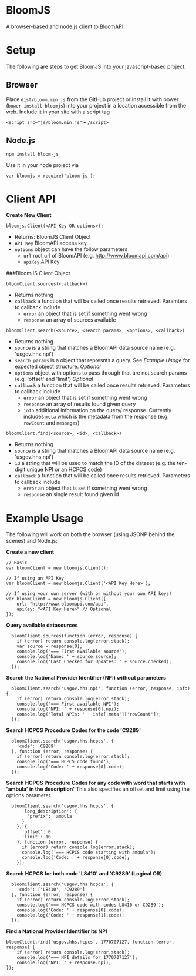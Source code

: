 BloomJS
=======

A browser-based and node.js client to [BloomAPI](http://www.bloomapi.com).

# Setup

The following are steps to get BloomJS into your javascript-based project.

## Browser
Place `dist/bloom.min.js` from the GitHub project or install it with bower (`bower install bloomjs`) into your project in a location accessible from the web. Include it in your site with a script tag

    <script src="js/bloom.min.js"></script>

## Node.js

    npm install bloom-js

Use it in your node project via

    var bloomjs = require('bloom-js');
    
# Client API

**Create New Client**

`bloomjs.Client(<API Key OR options>);`

* Returns: BloomJS Client Object
* `API Key` BloomAPI access key
* `options` object can have the follow parameters
  * `url` root url of BloomAPI (e.g. http://www.bloomapi.com/api)
  * `apiKey` API Key

###BloomJS Client Object

`bloomClient.sources(<callback>)`
* Returns nothing
* `callback` a function that will be called once results retrieved. Paramters to callback include
  * `error` an object that is set if something went wrong
  * `response` an array of sources available

`bloomClient.search(<source>, <search params>, <options>, <callback>)`

* Returns nothing
* `source` is a string that matches a BloomAPI data source name (e.g. 'usgov.hhs.npi')
* `search params` is a object that represnts a query. See *Example Usage* for expected object structure. *Optional*
* `options` object with options to pass through that are not search params (e.g. 'offset' and 'limit') *Optional*
* `callback` a function that will be called once results retrieved. Parameters to callback include
  *  `error` an object that is set if something went wrong
  *  `response` an array of results found given query
  *  `info` additional information on the query/ response. Currently includes `meta` which is the metadata from the response (e.g. `rowCount` and `messages`)

`bloomClient.find(<source>, <id>, <callback>)`
* Returns nothing
* `source` is a string that matches a BloomAPI data source name (e.g. 'usgov.hhs.npi')
* `id` a string that will be used to match the ID of the dataset (e.g. the ten-digit unique NPI or an HCPCS code)
* `callback` a function that will be called once results retrieved. Parameters to callback include
  *  `error` an object that is set if something went wrong
  *  `response` an single result found given id

# Example Usage

The following will work on both the browser (using JSONP behind the scenes) and Node.js:

**Create a new client**

    // Basic
    var bloomClient = new bloomjs.Client();
    
    // If using an API Key
    var bloomClient = new bloomjs.Client('<API Key Here>');
    
    // If using your own server (with or without your own API keys)
    var bloomClient = new bloomjs.Client({
        url: "http://www.bloomapi.com/api",
        apiKey: "<API Key Here>" // Optional
    });

**Query available datasources**

      bloomClient.sources(function (error, response) {
        if (error) return console.log(error.stack);
        var source = response[0];
        console.log('=== First available source');
        console.log('Name: ' + source.source);
        console.log('Last Checked for Updates: ' + source.checked);
      });

**Search the National Provider Identifier (NPI) without parameters**

      bloomClient.search('usgov.hhs.npi', function (error, response, info) {
        if (error) return console.log(error.stack);
        console.log('=== First available NPI');
        console.log('NPI: ' + response[0].npi);
        console.log('Total NPIs: ' + info['meta']['rowCount']);
      });

**Search HCPCS Procedure Codes for the code 'C9289'**

      bloomClient.search('usgov.hhs.hcpcs', {
        'code': 'C9289'
      }, function (error, response) {
        if (error) return console.log(error.stack);
        console.log('=== HCPCS code found');
        console.log('Code: ' + response[0].code);
      });

**Search HCPCS Procedure Codes for any code with word that starts with 'ambula' in the description'**
This also specifies an offset and limit using the options parameter.

      bloomClient.search('usgov.hhs.hcpcs', {
          'long_description': {
            'prefix': 'ambula'
          }
        }, {
          'offset': 0,
          'limit': 10
        }, function (error, response) {
          if (error) return console.log(error.stack);
          console.log('=== HCPCS code starting with ambula');
          console.log('Code: ' + response[0].code);
        });

**Search HCPCS for both code 'L8410' and 'C9289' (Logical OR)**

      bloomClient.search('usgov.hhs.hcpcs', {
        'code': ['L8410', 'C9289']
      }, function (error, response) {
        if (error) return console.log(error.stack);
        console.log('=== HCPCS code with codes L8410 or C9289');
        console.log('Code: ' + response[0].code);
        console.log('Code: ' + response[1].code);
      });

**Find a National Provider Identifier its NPI**

    bloomClient.find('usgov.hhs.hcpcs', 1770707127, function (error, response) {
        if (error) return console.log(error.stack);
        console.log('=== NPI details for 1770707127');
        console.log('NPI: ' + response.npi);
    });
